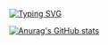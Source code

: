 [![Typing SVG](https://readme-typing-svg.herokuapp.com?color=%2336BCF7&lines=I'm+a+beginner+Сomputer+security+engineer)](https://java.com)

<!-- most used languages -->
[![Anurag's GitHub stats](https://github-readme-stats.vercel.app/api?username=anuraghazra)](https://github.com/whatiscodeee/github-readme-stats)
